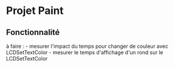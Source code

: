# Projet Paint

## Fonctionnalité

à faire :
	- mesurer l'impact du temps pour changer de couleur avec LCDSetTextColor
	- mesurer le temps d'affichage d'un rond sur le LCDSetTextColor